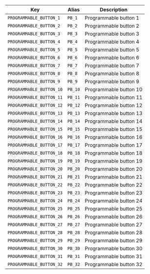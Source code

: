 |Key                     |Alias |Description                                                     |
|------------------------|--------|----------------------|
|`PROGRAMMABLE_BUTTON_1` |`PB_1`  |Programmable button 1 |
|`PROGRAMMABLE_BUTTON_2` |`PB_2`  |Programmable button 2 |
|`PROGRAMMABLE_BUTTON_3` |`PB_3`  |Programmable button 3 |
|`PROGRAMMABLE_BUTTON_4` |`PB_4`  |Programmable button 4 |
|`PROGRAMMABLE_BUTTON_5` |`PB_5`  |Programmable button 5 |
|`PROGRAMMABLE_BUTTON_6` |`PB_6`  |Programmable button 6 |
|`PROGRAMMABLE_BUTTON_7` |`PB_7`  |Programmable button 7 |
|`PROGRAMMABLE_BUTTON_8` |`PB_8`  |Programmable button 8 |
|`PROGRAMMABLE_BUTTON_9` |`PB_9`  |Programmable button 9 |
|`PROGRAMMABLE_BUTTON_10`|`PB_10` |Programmable button 10|
|`PROGRAMMABLE_BUTTON_11`|`PB_11` |Programmable button 11|
|`PROGRAMMABLE_BUTTON_12`|`PB_12` |Programmable button 12|
|`PROGRAMMABLE_BUTTON_13`|`PB_13` |Programmable button 13|
|`PROGRAMMABLE_BUTTON_14`|`PB_14` |Programmable button 14|
|`PROGRAMMABLE_BUTTON_15`|`PB_15` |Programmable button 15|
|`PROGRAMMABLE_BUTTON_16`|`PB_16` |Programmable button 16|
|`PROGRAMMABLE_BUTTON_17`|`PB_17` |Programmable button 17|
|`PROGRAMMABLE_BUTTON_18`|`PB_18` |Programmable button 18|
|`PROGRAMMABLE_BUTTON_19`|`PB_19` |Programmable button 19|
|`PROGRAMMABLE_BUTTON_20`|`PB_20` |Programmable button 20|
|`PROGRAMMABLE_BUTTON_21`|`PB_21` |Programmable button 21|
|`PROGRAMMABLE_BUTTON_22`|`PB_22` |Programmable button 22|
|`PROGRAMMABLE_BUTTON_23`|`PB_23` |Programmable button 23|
|`PROGRAMMABLE_BUTTON_24`|`PB_24` |Programmable button 24|
|`PROGRAMMABLE_BUTTON_25`|`PB_25` |Programmable button 25|
|`PROGRAMMABLE_BUTTON_26`|`PB_26` |Programmable button 26|
|`PROGRAMMABLE_BUTTON_27`|`PB_27` |Programmable button 27|
|`PROGRAMMABLE_BUTTON_28`|`PB_28` |Programmable button 28|
|`PROGRAMMABLE_BUTTON_29`|`PB_29` |Programmable button 29|
|`PROGRAMMABLE_BUTTON_30`|`PB_30` |Programmable button 30|
|`PROGRAMMABLE_BUTTON_31`|`PB_31` |Programmable button 31|
|`PROGRAMMABLE_BUTTON_32`|`PB_32` |Programmable button 32|